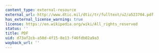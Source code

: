 ```yaml
---
content_type: external-resource
external_url: http://www.dtic.mil/dtic/tr/fulltext/u2/a523704.pdf
has_external_license_warning: true
license: https://en.wikipedia.org/wiki/All_rights_reserved
status: ''
title: PDF
uid: d73af2cb-a50d-4f15-8e13-f46fdb02a9a3
wayback_url: ''
---
```

